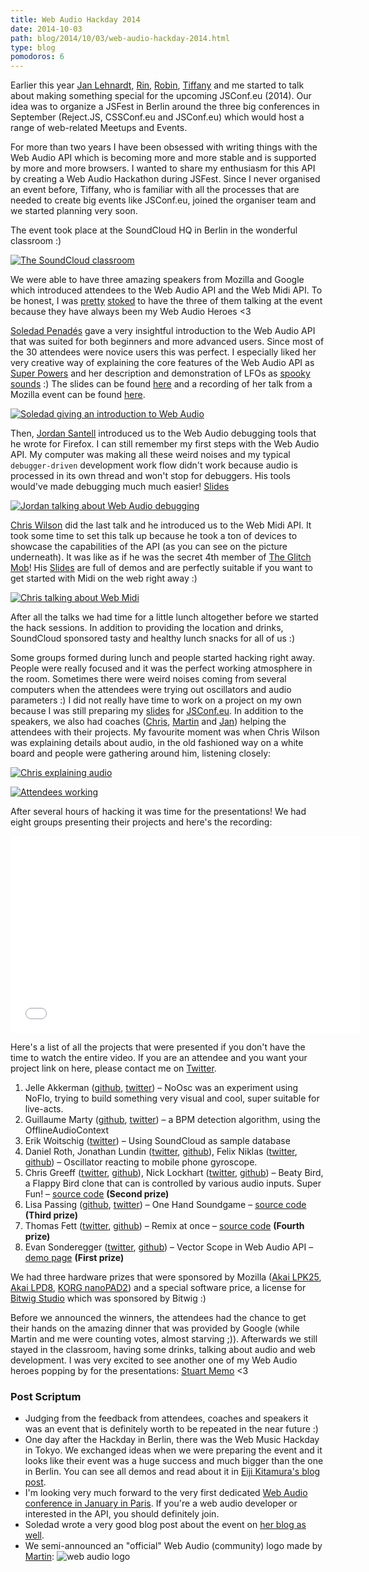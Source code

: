 ```yaml
---
title: Web Audio Hackday 2014
date: 2014-10-03
path: blog/2014/10/03/web-audio-hackday-2014.html
type: blog
pomodoros: 6
---
```


Earlier this year [Jan Lehnardt](https://twitter.com/janl), [Rin](https://twitter.com/rinpaku), [Robin](https://twitter.com/rmehner), [Tiffany](https://twitter.com/theophani) and me started to talk about making something special for the upcoming JSConf.eu (2014). Our idea was to organize a JSFest in Berlin around the three big conferences in September (Reject.JS, CSSConf.eu and JSConf.eu) which would host a range of web-related Meetups and Events.

For more than two years I have been obsessed with writing things with the Web Audio API which is becoming more and more stable and is supported by more and more browsers. I wanted to share my enthusiasm for this API by creating a Web Audio Hackathon during JSFest. Since I never organised an event before, Tiffany, who is familiar with all the processes that are needed to create big events like JSConf.eu, joined the organiser team and we started planning very soon.

The event took place at the SoundCloud HQ in Berlin in the wonderful classroom :)

[![The SoundCloud classroom](everybodyworking3.jpg)](everybodyworking3.jpg)

We were able to have three amazing speakers from Mozilla and Google which introduced attendees to the Web Audio API and the Web Midi API. To be honest, I was [pretty](https://twitter.com/thedeftone/status/498877909525090304) [stoked](https://twitter.com/thedeftone/status/497779074585329664) to have the three of them talking at the event because they have always been my Web Audio Heroes <3

[Soledad Penadés](https://twitter.com/supersole) gave a very insightful introduction to the Web Audio API that was suited for both beginners and more advanced users. Since most of the 30 attendees were novice users this was perfect. I especially liked her very creative way of explaining the core features of the Web Audio API as [Super Powers](http://soledadpenades.com/files/t/berlin-webaudio-hackday-2014/#38) and her description and demonstration of LFOs as [spooky sounds](http://soledadpenades.com/files/t/berlin-webaudio-hackday-2014/#54) :) The slides can be found [here](http://soledadpenades.com/files/t/berlin-webaudio-hackday-2014/) and a recording of her talk from a Mozilla event can be found [here](https://air.mozilla.org/introduction-to-web-audio/).

[![Soledad giving an introduction to Web Audio](soletalking.jpg)](soletalking.jpg)

Then, [Jordan Santell](https://twitter.com/jsantell) introduced us to the Web Audio debugging tools that he wrote for Firefox. I can still remember my first steps with the Web Audio API. My computer was making all these weird noises and my typical `debugger-driven` development work flow didn't work because audio is processed in its own thread and won't stop for debuggers. His tools would've made debugging much much easier! [Slides](http://jsantell.github.io/web-audio-tools-presentation/)

[![Jordan talking about Web Audio debugging](jordantalking.jpg)](jordantalking.jpg)

[Chris Wilson](https://twitter.com/cwilso) did the last talk and he introduced us to the Web Midi API. It took some time to set this talk up because he took a ton of devices to showcase the capabilities of the API (as you can see on the picture underneath). It was like as if he was the secret 4th member of [The Glitch Mob](https://soundcloud.com/theglitchmob)! His [Slides](http://webaudiodemos.appspot.com/slides/webmidi.html) are full of demos and are perfectly suitable if you want to get started with Midi on the web right away :)

[![Chris talking about Web Midi](christalking.jpg)](christalking.jpg)

After all the talks we had time for a little lunch altogether before we started the hack sessions. In addition to providing the location and drinks, SoundCloud sponsored tasty and healthy lunch snacks for all of us :)

Some groups formed during lunch and people started hacking right away. People were really focused and it was the perfect working atmosphere in the room. Sometimes there were weird noises coming from several computers when the attendees were trying out oscillators and audio parameters :) I did not really have time to work on a project on my own because I was still preparing my [slides](http://janmonschke.com/JSConf2014/) for [JSConf.eu](http://2014.jsconf.eu/speakers/#/speakers/jan-monschke-using-the-web-for-music-production-and-for-live-performances). In addition to the speakers, we also had coaches ([Chris](https://github.com/chrisguttandin), [Martin](https://twitter.com/woodworker) and [Jan](https://twitter.com/halfbyte)) helping the attendees with their projects. My favourite moment was when Chris Wilson was explaining details about audio, in the old fashioned way on a white board and people were gathering around him, listening closely:

[![Chris explaining audio](chriswilsonexplainingthings.jpg)](chriswilsonexplainingthings.jpg)

[![Attendees working](everybodyworking2.jpg)](everybodyworking2.jpg)

After several hours of hacking it was time for the presentations! We had eight groups presenting their projects and here's the recording:

<iframe class="video-embed" width="560" height="315" src="//www.youtube.com/embed/atJgvEBn6qg" frameborder="0" allowfullscreen loading="lazy"></iframe>

Here's a list of all the projects that were presented if you don't have the time to watch the entire video. If you are an attendee and you want your project link on here, please contact me on [Twitter](https://twitter.com/thedeftone).

1. Jelle Akkerman ([github](https://github.com/jellea), [twitter](https://twitter.com/jellea)) – NoOsc was an experiment using NoFlo, trying to build something very visual and cool, super suitable for live-acts.
2. Guillaume Marty ([github](https://github.com/gmarty), [twitter](https://twitter.com/g_marty)) – a BPM detection algorithm, using the OfflineAudioContext
3. Erik Woitschig ([twitter](https://twitter.com/iam_bnz)) – Using SoundCloud as sample database
4. Daniel Roth, Jonathan Lundin ([twitter](https://twitter.com/mr_lundis), [github](https://github.com/mrlundis)), Felix Niklas ([twitter](https://twitter.com/mrflix), [github](https://github.com/mrflix)) – Oscillator reacting to mobile phone gyroscope.
5. Chris Greeff ([twitter](https://twitter.com/greevz), [github](https://github.com/chrisgreeff)), Nick Lockhart ([twitter](https://twitter.com/nickolockhart), [github](https://github.com/N1ck)) – Beaty Bird, a Flappy Bird clone that can is controlled by various audio inputs. Super Fun! – [source code](https://github.com/N1ck/beaty-bird) **(Second prize)**
6. Lisa Passing ([github](https://github.com/lislis), [twitter](https://twitter.com/lisapassing)) – One Hand Soundgame – [source code](https://github.com/lislis/onehandsoundgame) **(Third prize)**
7. Thomas Fett ([twitter](https://twitter.com/FettThomas), [github](https://github.com/ThomasFett)) – Remix at once – [source code](https://github.com/kollektivpp/remix-at-once) **(Fourth prize)**
8. Evan Sonderegger ([twitter](https://twitter.com/esonderegger), [github](https://github.com/esonderegger)) – Vector Scope in Web Audio API – [demo page](http://webaudiometers.rpy.xyz/#) **(First prize)**

We had three hardware prizes that were sponsored by Mozilla ([Akai LPK25](http://www.amazon.de/gp/product/B002M8GBDI/ref=oh_aui_detailpage_o02_s00?ie=UTF8&psc=1), [Akai LPD8](http://www.amazon.de/gp/product/B002M8EEW8/ref=oh_aui_detailpage_o01_s00?ie=UTF8&psc=1), [KORG nanoPAD2](http://www.amazon.de/gp/product/B004M8YPKM/ref=oh_aui_detailpage_o00_s00?ie=UTF8&psc=1)) and a special software price, a license for [Bitwig Studio](https://www.bitwig.com/en/bitwig-studio/overview.html) which was sponsored by Bitwig :)

Before we announced the winners, the attendees had the chance to get their hands on the amazing dinner that was provided by Google (while Martin and me were counting votes, almost starving ;)). Afterwards we still stayed in the classroom, having some drinks, talking about audio and web development. I was very excited to see another one of my Web Audio heroes popping by for the presentations: [Stuart Memo](https://twitter.com/stuartmemo) <3

### Post Scriptum

- Judging from the feedback from attendees, coaches and speakers it was an event that is definitely worth to be repeated in the near future :)
- One day after the Hackday in Berlin, there was the Web Music Hackday in Tokyo. We exchanged ideas when we were preparing the event and it looks like their event was a huge success and much bigger than the one in Berlin. You can see all demos and read about it in [Eiji Kitamura's blog post](http://blog.agektmr.com/2014/09/event-report-web-music-hackathon-3.html).
- I'm looking very much forward to the very first dedicated [Web Audio conference in January in Paris](http://wac.ircam.fr/). If you're a web audio developer or interested in the API, you should definitely join.
- Soledad wrote a very good blog post about the event on [her blog as well](http://soledadpenades.com/2014/09/26/berlin-web-audio-hack-day-2014/).
- We semi-announced an "official" Web Audio (community) logo made by [Martin](https://twitter.com/woodworker): ![web audio logo](https://prolope.de/svg/webaudio-js.svg)
